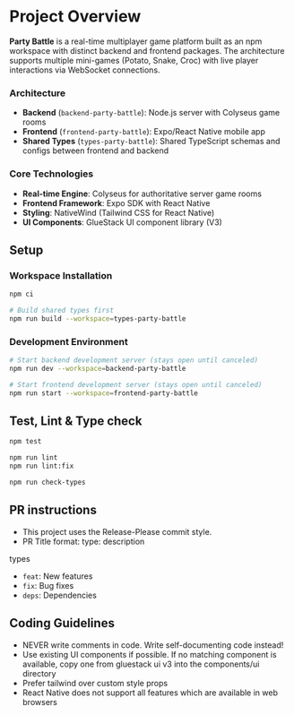 # Project Overview

**Party Battle** is a real-time multiplayer game platform built as an npm workspace with distinct backend and frontend packages. The architecture supports multiple mini-games (Potato, Snake, Croc) with live player interactions via WebSocket connections.

### Architecture

- **Backend** (`backend-party-battle`): Node.js server with Colyseus game rooms
- **Frontend** (`frontend-party-battle`): Expo/React Native mobile app
- **Shared Types** (`types-party-battle`): Shared TypeScript schemas and configs between frontend and backend

### Core Technologies

- **Real-time Engine**: Colyseus for authoritative server game rooms
- **Frontend Framework**: Expo SDK with React Native
- **Styling**: NativeWind (Tailwind CSS for React Native)
- **UI Components**: GlueStack UI component library (V3)

## Setup

### Workspace Installation
```bash
npm ci

# Build shared types first
npm run build --workspace=types-party-battle
```

### Development Environment
```bash
# Start backend development server (stays open until canceled)
npm run dev --workspace=backend-party-battle

# Start frontend development server (stays open until canceled)
npm run start --workspace=frontend-party-battle
```

## Test, Lint & Type check

```bash
npm test

npm run lint
npm run lint:fix

npm run check-types
```

## PR instructions

- This project uses the Release-Please commit style.
- PR Title format: type: description

types
- `feat`: New features
- `fix`: Bug fixes
- `deps`: Dependencies

## Coding Guidelines

- NEVER write comments in code. Write self-documenting code instead!
- Use existing UI components if possible. If no matching component is available, copy one from gluestack ui v3 into the components/ui directory
- Prefer tailwind over custom style props
- React Native does not support all features which are available in web browsers
